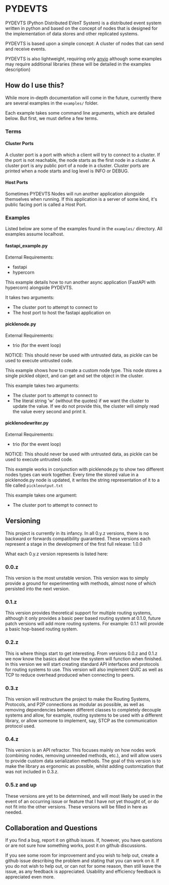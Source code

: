 # PYDEVTS

PYDEVTS (Python Distributed EVenT System) is a distributed event system written in python and based on the concept of nodes that is designed for the implementation of data stores and other replicated systems.

PYDEVTS is based upon a simple concept: A cluster of nodes that can send and receive events.

PYDEVTS is also lightweight, requiring only [anyio](https://github.com/agronholm/anyio) although some examples may require additional libraries (these will be detailed in the examples description)


## How do I use this?

While more in-depth documentation will come in the future, currently there are several examples in the `examples/` folder.

Each example takes some command line arguments, which are detailed below. But first, we must define a few terms.




### Terms


#### Cluster Ports

A cluster port is a port with which a client will try to connect to a cluster. If the port is not reachable, the node starts as the first node in a cluster. A cluster port is any public port of a node in a cluster. Cluster ports are printed when a node starts and log level is INFO or DEBUG.

#### Host Ports

Sometimes PYDEVTS Nodes will run another application alongside themselves when running. If this application is a server of some kind, it's public facing port is called a Host Port.

### Examples

Listed below are some of the examples found in the `examples/` directory. All examples assume localhost.

#### fastapi_example.py

External Requirements:
- fastapi
- hypercorn

This example details how to run another async application (FastAPI with hypercorn) alongside PYDEVTS.

It takes two arguments:
- The cluster port to attempt to connect to
- The host port to host the fastapi application on

#### picklenode.py

External Requirements:
- trio (for the event loop)

NOTICE: This should never be used with untrusted data, as pickle can be used to execute untrusted code.

This example shows how to create a custom node type. This node stores a single pickled object, and can get and set the object in the cluster.

This example takes two arguments:
- The cluster port to attempt to connect to
- The literal string 'w' (without the quotes) if we want the cluster to update the value. If we do not provide this, the cluster will simply read the value every second and print it.

#### picklenodewriter.py

External Requirements:
- trio (for the event loop)

NOTICE: This should never be used with untrusted data, as pickle can be used to execute untrusted code.

This example works in conjunction with picklenode.py to show two different nodes types can work together. Every time the stored value in a picklenode.py node is updated, it writes the string representation of it to a file called `pickleoutput.txt`

This example takes one argument:
- The cluster port to attempt to connect to


## Versioning

This project is currently in its infancy. In all 0.y.z versions, there is no backward or forwards compatibility guaranteed. These versions each represent a stage in the development of the first full release: 1.0.0

What each 0.y.z version represents is listed here:

### 0.0.z

This version is the most unstable version. This version was to simply provide a ground for experimenting with methods, almost none of which persisted into the next version.

### 0.1.z

This version provides theoretical support for multiple routing systems, although it only provides a basic peer based routing system at 0.1.0, future patch versions will add more routing systems. For example: 0.1.1 will provide a basic hop-based routing system.

### 0.2.z

This is where things start to get interesting. From versions 0.0.z and 0.1.z we now know the basics about how the system will function when finished. In this version we will start creating standard API interfaces and protocols for routing systems to use. This version will also implement QUIC as well as TCP to reduce overhead produced when connecting to peers.

### 0.3.z

This version will restructure the project to make the Routing Systems, Protocols, and P2P connections as modular as possible, as well as removing dependencies between different classes to completely decouple systems and allow, for example, routing systems to be used with a different library, or allow someone to implement, say, STCP as the communication protocol used.

### 0.4.z

This version is an API refractor. This focuses mainly on how nodes work (combining nodes, removing unneeded methods, etc.), and will allow users to provide custom data serialization methods. The goal of this version is to make the library as ergonomic as possible, whilst adding customization that was not included in 0.3.z.

### 0.5.z and up

These versions are yet to be determined, and will most likely be used in the event of an occurring issue or feature that I have not yet thought of, or do not fit into the other versions. These versions will be filled in here as needed.

## Collaboration and Questions

If you find a bug, report it on github issues. If, however, you have questions or are not sure how something works, post it on github discussions.

If you see some room for improvement and you wish to help out, create a github issue describing the problem and stating that you can work on it. If you do not wish to help out, or can not for some reason, then still leave the issue, as any feedback is appreciated. Usability and efficiency feedback is appreciated even more.

